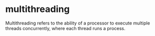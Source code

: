 # multithreading
Multithreading refers to the ability of a processor to execute multiple threads concurrently, where each thread runs a process. 
